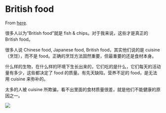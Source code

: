 # British food

From [here](https://yinwang1.substack.com/p/british-food).

很多人以为“British food”就是 fish & chips。对于我来说，这些才是真正的 British food。

很多人说 Chinese food, Japanese food, British food，其实他们说的是 cuisine（烹饪），而不是 food。正确的烹饪方法固然重要，但最重要的还是食材本身。

什么样的生物，在什么样的环境下生长出来的，它们吃的是什么，它们每天的活动量有多少，这些都决定了 food 的质量。有先天缺陷，营养不足的 food，是无法用 cuisine 来弥补的。

太多的人被 cuisine 所欺骗，看不出里面的食材质量很差，就是他们不能健康的原因之一。

![](https://substackcdn.com/image/fetch/w_1456,c_limit,f_auto,q_auto:good,fl_progressive:steep/https%3A%2F%2Fsubstack-post-media.s3.amazonaws.com%2Fpublic%2Fimages%2F61b4ef75-eb2a-49d1-a1c2-8e05a283731a_4032x3024.jpeg)


